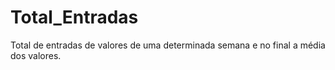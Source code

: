 # Total_Entradas
Total de entradas de valores de uma determinada semana e no final a média dos valores.
